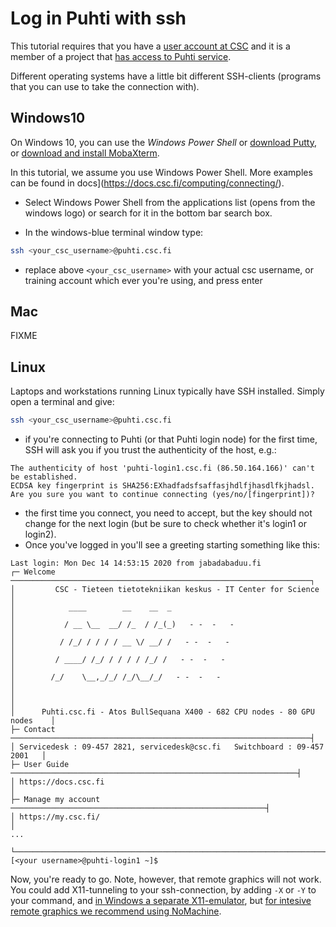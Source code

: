# Log in Puhti with ssh

This tutorial requires that you have a [user account at CSC](https://docs.csc.fi/accounts/how-to-create-new-user-account/)
and it is a member of a project that [has access to Puhti service](https://docs.csc.fi/accounts/how-to-add-service-access-for-project/).

Different operating systems have a little bit different SSH-clients (programs that
you can use to take the connection with).

## Windows10

On Windows 10, you can use the *Windows Power Shell*
or [download Putty](https://www.chiark.greenend.org.uk/~sgtatham/putty/latest.html), or 
[download and install MobaXterm](https://mobaxterm.mobatek.net/download.html).

In this tutorial, we assume you use Windows Power Shell. More examples can be found
in docs](https://docs.csc.fi/computing/connecting/).
- Select Windows Power Shell from the applications list (opens from the windows logo) or search for it
in the bottom bar search box.

- In the windows-blue terminal window type:
```bash
ssh <your_csc_username>@puhti.csc.fi
```
- replace above `<your_csc_username>` with your actual csc username, or training account
  which ever you're using, and press enter

## Mac

FIXME

## Linux

Laptops and workstations running Linux typically have SSH installed. Simply open a terminal
and give:
```bash
ssh <your_csc_username>@puhti.csc.fi
```

- if you're connecting to Puhti (or that Puhti login node) for the first time, SSH will
  ask you if you trust the authenticity of the host, e.g.:

```text
The authenticity of host 'puhti-login1.csc.fi (86.50.164.166)' can't be established.
ECDSA key fingerprint is SHA256:EXhadfadsfsaffasjhdlfjhasdlfkjhadsl.
Are you sure you want to continue connecting (yes/no/[fingerprint])?
```
- the first time you connect, you need to accept, but the key should not change for the next
  login (but be sure to check whether it's login1 or login2).
- Once you've logged in you'll see a greeting starting something like this:
```
Last login: Mon Dec 14 14:53:15 2020 from jabadabaduu.fi
┌─ Welcome ───────────────────────────────────────────────────────────────────┐
│         CSC - Tieteen tietotekniikan keskus - IT Center for Science         │
│            ____        __    __  _                                          │
│           / __ \__  __/ /_  / /_(_)   - -  -   -                            │
│          / /_/ / / / / __ \/ __/ /   - -  -   -                             │
│         / ____/ /_/ / / / / /_/ /   - -  -   -                              │
│        /_/    \__,_/_/ /_/\__/_/   - -  -   -                               │
│                                                                             │
│      Puhti.csc.fi - Atos BullSequana X400 - 682 CPU nodes - 80 GPU nodes    │
├─ Contact ───────────────────────────────────────────────────────────────────┤
│ Servicedesk : 09-457 2821, servicedesk@csc.fi   Switchboard : 09-457 2001   │
├─ User Guide ────────────────────────────────────────────────────────────────┤
│ https://docs.csc.fi                                                         │
├─ Manage my account ─────────────────────────────────────────────────────────┤
│ https://my.csc.fi/                                                          │
...

└─────────────────────────────────────────────────────────────────────────────┘
[<your username>@puhti-login1 ~]$
```
Now, you're ready to go. Note, however, that remote graphics will not work. You could
add X11-tunneling to your ssh-connection, by adding `-X` or `-Y` to your command, and
[in Windows a separate X11-emulator](),  but [for intesive remote graphics we recommend
using NoMachine](). 